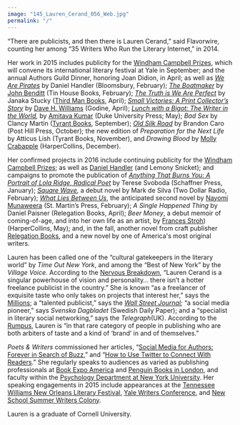 ```yaml
---
image: "145_Lauren_Cerand_056_Web.jpg"
permalink: "/"
---
```

“There are publicists, and then there is Lauren Cerand,” said Flavorwire, counting her among “35 Writers Who Run the Literary Internet,” in 2014.

Her work in 2015 includes publicity for the [Windham Campbell Prizes](http://windhamcampbell.org/), which will convene its international literary festival at Yale in September; and the annual Authors Guild Dinner, honoring Joan Didion, in April; as well as _[We Are Pirates](http://www.bloomsbury.com/us/superpage/we-are-pirates/)_ by Daniel Handler (Bloomsbury, February); [_The Boatmaker_](http://www.tinhouse.com/books/coming-soon/title.html) by [John Benditt](http://www.johnbenditt.com/) (Tin House Books, February); [_The Truth is We Are Perfect_](http://thirdmanbooks.com/book/the-truth-is-we-are-perfect-by-janaka-stucky) by Janaka Stucky ([Third Man Books](http://thirdmanbooks.com/), April); [_Small Victories: A Print Collector’s Story_](http://www.godine.com/isbn.asp?isbn=1567925294) by [Dave H. Williams](http://davehwilliams.com/) (Godine, April); _[Lunch with a Bigot: The Writer in the World](https://www.dukeupress.edu/Lunch-with-a-Bigot/index.html),_ by [Amitava Kumar](http://www.amitavakumar.com/) (Duke University Press; May); _Bad Sex_ by Clancy Martin ([Tyrant Books](http://www.nytyrant.com/books.html), September); [_Old Silk Road_](http://books.simonandschuster.com/Old-Silk-Road/Brandon-Caro/9781618688705) by Brandon Caro (Post Hill Press, October); the new edition of _Preparation for the Next Life_ by Atticus Lish (Tyrant Books, November), and _Drawing Blood_ by [Molly Crabapple](http://mollycrabapple.com/) (HarperCollins, December).

Her confirmed projects in 2016 include continuing publicity for the [Windham Campbell Prizes](http://windhamcampbell.org/); as well as [Daniel Handler](http://us.macmillan.com/whatliesbetweenus/nayomimunaweera) (and Lemony Snicket); and campaigns to promote the publication of _[Anything That Burns You: A Portrait of Lola Ridge, Radical Poet](http://www.ipgbook.com/anything-that-burns-you-products-9781936182961.php)_ by Terese Svoboda (Schaffner Press, January); _[Square Wave](http://twodollarradio.tumblr.com/post/116478560386/when-we-sign-a-new-author-we-like-to-do-an),_ a debut novel by Mark de Silva (Two Dollar Radio, February); [_What Lies Between Us_](http://www.nayomimunaweera.com/), the anticipated second novel by [Nayomi Munaweera](http://www.nayomimunaweera.com/) (St. Martin’s Press, February); _A Single Happened Thing_ by Daniel Paisner (Relegation Books, April); _Beer Money_, a debut memoir of coming-of-age, and into her own life as an artist, by [Frances Stroh](http://www.francesstroh.com/)) (HarperCollins, May); and, in the fall, another novel from craft publisher [Relegation Books](http://www.relegationbooks.com/), and a new novel by one of America's most original writers.

Lauren has been called one of the “cultural gatekeepers in the literary world” by _Time Out New York_, and among the “Best of New York” by the _Village Voice._ According to the [Nervous Breakdown](http://www.thenervousbreakdown.com/gfrangello/2011/05/new-directions-in-publishing-public-relations-representative-lauren-cerand/), “Lauren Cerand is a singular powerhouse of vision and personality… there isn’t a hotter freelance publicist in the country.” She is known “as a freelancer of exquisite taste who only takes on projects that interest her,” says the [Millions](http://www.themillions.com/2012/04/adventures-in-self-publishing-dallas-hudgens-wake-up-were-here.html); a “talented publicist,” says the _[Wall Street Journal](http://www.wsj.com/articles/how-preparation-for-the-next-life-became-a-big-hit-for-tyrant-1421351378?tesla=y);_ “a social media pioneer,” says _Svenska Dagbladet_ (Swedish Daily Paper); and a “specialist in literary social networking,” says the _Telegraph_(UK). According to the [Rumpus](http://therumpus.net/2012/05/lit-link-round-up-16/), Lauren is “in that rare category of people in publishing who are both arbiters of taste and a kind of ‘brand’ in and of themselves.”

_Poets & Writers_ commissioned her articles, “[Social Media for Authors: Forever in Search of Buzz](http://www.pw.org/content/social_media_for_authors_forever_in_search_of_buzz),” and “[How to Use Twitter to Connect With Readers](http://www.pw.org/content/network_how_to_use_twitter_to_connect_with_readers).” She regularly speaks to audiences as varied as publishing professionals at [Book Expo America](http://blip.tv/bookexpo-america/bookexpo-america-2009-7x20x21-lauren-cerand-2318362) and [Penguin Books in London](http://www.youtube.com/watch?v=U85UHen-y3s), and faculty within the [Psychology Department at New York University](http://psych.nyu.edu/pelli/pubs/pelli2010media-workshop.html). Her speaking engagements in 2015 include appearances at the [Tennessee Williams New Orleans Literary Festival](http://www.tennesseewilliams.net/), [Yale Writers Conference](http://summer.yale.edu/ywc), and [New School Summer Writers Colony](http://www.newschool.edu/summerwriters/).

Lauren is a graduate of Cornell University.
